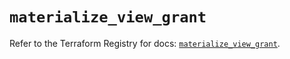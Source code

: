 # `materialize_view_grant`

Refer to the Terraform Registry for docs: [`materialize_view_grant`](https://registry.terraform.io/providers/materializeinc/materialize/0.9.1/docs/resources/view_grant).
